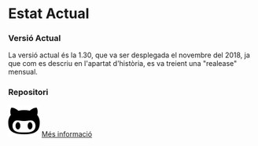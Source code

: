 <!-- TITLE: Estat Actual -->
<!-- SUBTITLE: Explicació de l'estat actual -->

# Estat Actual
### Versió Actual
La versió actual és la 1.30, que va ser desplegada el novembre del 2018, ja que com es descriu en l'apartat d'història, es va treient una "realease" mensual.

### Repositori
[![Repositori de VS](/uploads/github-character.png "Github Character")](https://github.com/Microsoft/vscode)
[Més informació](https://wiki-js-epl.herokuapp.com/visual-studio-code/infraestruc-dev/repositori#repositori-del-projecte)